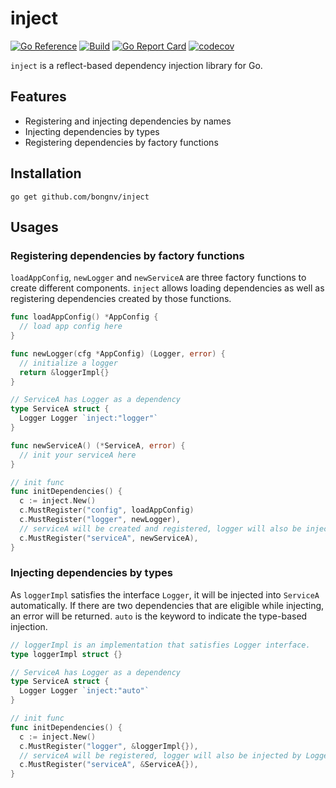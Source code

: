 # inject

[![Go Reference](https://pkg.go.dev/badge/github.com/bongnv/inject.svg)](https://pkg.go.dev/github.com/bongnv/inject)
[![Build](https://github.com/bongnv/inject/workflows/Build/badge.svg)](https://github.com/bongnv/inject/actions?query=workflow%3ABuild)
[![Go Report Card](https://goreportcard.com/badge/github.com/bongnv/inject)](https://goreportcard.com/report/github.com/bongnv/inject)
[![codecov](https://codecov.io/gh/bongnv/inject/branch/main/graph/badge.svg?token=RP3ua8huXh)](https://codecov.io/gh/bongnv/inject)

`inject` is a reflect-based dependency injection library for Go.

## Features

- Registering and injecting dependencies by names
- Injecting dependencies by types
- Registering dependencies by factory functions

## Installation

```
go get github.com/bongnv/inject
```

## Usages

### Registering dependencies by factory functions

`loadAppConfig`, `newLogger` and `newServiceA` are three factory functions to create different components. `inject` allows loading dependencies as well as registering dependencies created by those functions.

```go
func loadAppConfig() *AppConfig {
  // load app config here
}

func newLogger(cfg *AppConfig) (Logger, error) {
  // initialize a logger
  return &loggerImpl{}
}

// ServiceA has Logger as a dependency
type ServiceA struct {
  Logger Logger `inject:"logger"`
}

func newServiceA() (*ServiceA, error) {
  // init your serviceA here
}

// init func
func initDependencies() {
  c := inject.New()
  c.MustRegister("config", loadAppConfig)
  c.MustRegister("logger", newLogger), 
  // serviceA will be created and registered, logger will also be injected
  c.MustRegister("serviceA", newServiceA),
}
```

### Injecting dependencies by types

As `loggerImpl` satisfies the interface `Logger`, it will be injected into `ServiceA` automatically. If there are two dependencies that are eligible while injecting, an error will be returned. `auto` is the keyword to indicate the type-based injection.

```go
// loggerImpl is an implementation that satisfies Logger interface.
type loggerImpl struct {}

// ServiceA has Logger as a dependency
type ServiceA struct {
  Logger Logger `inject:"auto"`
}

// init func
func initDependencies() {
  c := inject.New()
  c.MustRegister("logger", &loggerImpl{}), 
  // serviceA will be registered, logger will also be injected by Logger type
  c.MustRegister("serviceA", &ServiceA{}),
}
```
